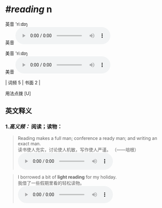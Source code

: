 # ***\#reading*** n
英音 'riːdɪŋ  
英音
<audio src="./media/reading-B.aac" controls="controls"></audio>

美音 'riːdɪŋ  
美音
<audio src="./media/reading.aac" controls="controls"></audio>



| 词频 5 | 书面 2 |  

用法点拨  [U]

英文释义
---
### 1.*高义频：* **阅读；读物：**  

 > Reading makes a full man; conference a ready man; and writing an exact man.   
 > 读书使人充实，讨论使人机敏，写作使人严谨。  （——培根）  
<audio src="./media/reading-1.aac" controls="controls"></audio>

 > I borrowed a bit of **light reading** for my holiday.   
 > 我借了一些假期里看的轻松读物。    
<audio src="./media/reading-2.aac" controls="controls"></audio>


